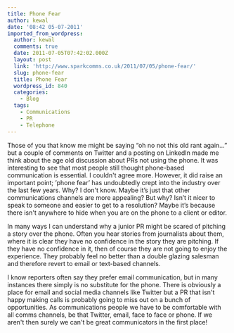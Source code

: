 ```yaml
---
title: Phone Fear
author: kewal
date: '08:42 05-07-2011'
imported_from_wordpress:
  author: kewal
  comments: true
  date: 2011-07-05T07:42:02.000Z
  layout: post
  link: 'http://www.sparkcomms.co.uk/2011/07/05/phone-fear/'
  slug: phone-fear
  title: Phone Fear
  wordpress_id: 840
  categories:
    - Blog
  tags:
    - Communications
    - PR
    - Telephone
---
```


Those of you that know me might be saying “oh no not this old rant again…” but a couple of comments on Twitter and a posting on LinkedIn made me think about the age old discussion about PRs not using the phone. It was interesting to see that most people still thought phone-based communication is essential. I couldn't agree more. However, it did raise an important point; ’phone fear’ has undoubtedly crept into the industry over the last few years. Why? I don't know. Maybe it’s just that other communications channels are more appealing? But why? Isn’t it nicer to speak to someone and easier to get to a resolution? Maybe it’s because there isn't anywhere to hide when you are on the phone to a client or editor.

In many ways I can understand why a junior PR might be scared of pitching a story over the phone. Often you hear stories from journalists about them, where it is clear they have no confidence in the story they are pitching. If they have no confidence in it, then of course they are not going to enjoy the experience. They probably feel no better than a double glazing salesman and therefore revert to email or text-based channels.

I know reporters often say they prefer email communication, but in many instances there simply is no substitute for the phone. There is obviously a place for email and social media channels like Twitter but a PR that isn't happy making calls is probably going to miss out on a bunch of opportunities. As communications people we have to be comfortable with all comms channels, be that Twitter, email, face to face or phone. If we aren't then surely we can't be great communicators in the first place!
